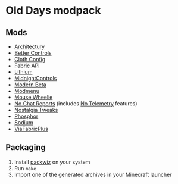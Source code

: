 # Old Days modpack

## Mods

* [Architectury](https://modrinth.com/mod/architectury-api)
* [Better Controls](https://modrinth.com/mod/better-controls)
* [Cloth Config](https://modrinth.com/mod/cloth-config)
* [Fabric API](https://modrinth.com/mod/fabric-api)
* [Lithium](https://modrinth.com/mod/lithium)
* [MidnightControls](https://modrinth.com/mod/midnightcontrols)
* [Modern Beta](https://www.curseforge.com/minecraft/mc-mods/modern-beta)
* [Modmenu](https://modrinth.com/mod/modmenu)
* [Mouse Wheelie](https://modrinth.com/mod/mouse-wheelie)
* [No Chat Reports](https://modrinth.com/mod/no-chat-reports) (includes [No Telemetry](https://modrinth.com/mod/no-telemetry) features)
* [Nostalgia Tweaks](https://modrinth.com/mod/nostalgic-tweaks/versions)
* [Phosphor](https://modrinth.com/mod/phosphor)
* [Sodium](https://modrinth.com/mod/sodium)
* [ViaFabricPlus](https://modrinth.com/mod/viafabricplus)

## Packaging

1. Install [packwiz](https://github.com/packwiz/packwiz) on your system
2. Run `make`
3. Import one of the generated archives in your Minecraft launcher

